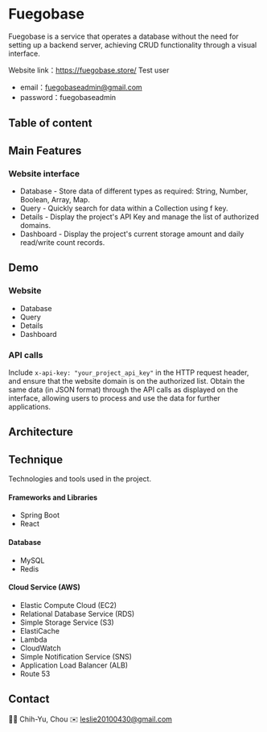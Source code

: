 # Fuegobase
Fuegobase is a service that operates a database without the need for setting up a backend server, achieving CRUD functionality through a visual interface.

Website link：https://fuegobase.store/
Test user
- email：fuegobaseadmin@gmail.com 
- password：fuegobaseadmin


## Table of content
## Main Features
### Website interface
- Database - Store data of different types as required: String, Number, Boolean, Array, Map.
- Query - Quickly search for data within a Collection using f key.
- Details - Display the project's API Key and manage the list of authorized domains.
- Dashboard - Display the project's current storage amount and daily read/write count records.

## Demo
### Website 
- Database
- Query
- Details
- Dashboard

### API calls
Include `x-api-key: "your_project_api_key"` in the HTTP request header, and ensure that the website domain is on the authorized list.
Obtain the same data (in JSON format) through the API calls as displayed on the interface, allowing users to process and use the data for further applications.


## Architecture

## Technique
Technologies and tools used in the project.
#### Frameworks and Libraries
- Spring Boot
- React
#### Database 
- MySQL
- Redis
#### Cloud Service (AWS)
- Elastic Compute Cloud (EC2)
- Relational Database Service (RDS)
- Simple Storage Service (S3)
- ElastiCache
- Lambda
- CloudWatch
- Simple Notification Service (SNS)
- Application Load Balancer (ALB)
- Route 53


## Contact
🧑‍💻 Chih-Yu, Chou
✉️ leslie20100430@gmail.com
